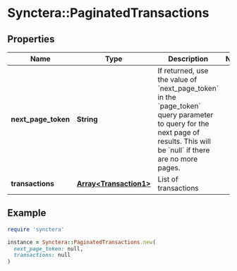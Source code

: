 # Synctera::PaginatedTransactions

## Properties

| Name | Type | Description | Notes |
| ---- | ---- | ----------- | ----- |
| **next_page_token** | **String** | If returned, use the value of &#x60;next_page_token&#x60; in the &#x60;page_token&#x60; query parameter to query for the next page of results. This will be &#x60;null&#x60; if there are no more pages. |  |
| **transactions** | [**Array&lt;Transaction1&gt;**](Transaction1.md) | List of transactions |  |

## Example

```ruby
require 'synctera'

instance = Synctera::PaginatedTransactions.new(
  next_page_token: null,
  transactions: null
)
```

